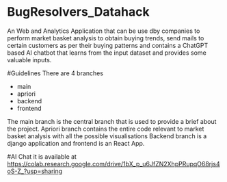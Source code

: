 # BugResolvers_Datahack
An Web and Analytics Application that can be use dby companies to perform market basket analysis to obtain buying trends, send mails to certain customers as per their buying patterns and contains a ChatGPT based AI chatbot that learns from the input dataset and provides some valuable inputs.

#Guidelines
There are 4 branches
- main
- apriori
- backend
- frontend

The main branch is the central branch that is used to provide a brief about the project.
Apriori branch contains the entire code relevant to market basket analysis with all the possible visualisations
Backend branch is a django application and frontend is an React App.

#AI Chat
it is available at https://colab.research.google.com/drive/1bX_p_u6JfZN2XhpPRupqO68rjs4oS-Z_?usp=sharing 
